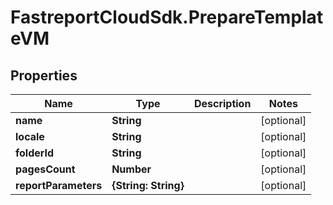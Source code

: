 # FastreportCloudSdk.PrepareTemplateVM

## Properties

Name | Type | Description | Notes
------------ | ------------- | ------------- | -------------
**name** | **String** |  | [optional] 
**locale** | **String** |  | [optional] 
**folderId** | **String** |  | [optional] 
**pagesCount** | **Number** |  | [optional] 
**reportParameters** | **{String: String}** |  | [optional] 


